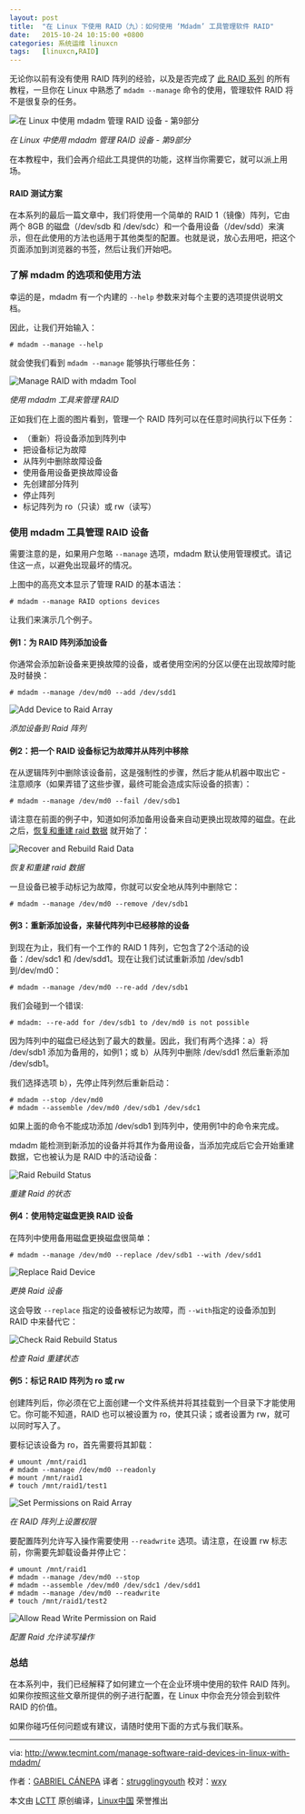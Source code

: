 ```yaml
---
layout: post
title:	"在 Linux 下使用 RAID（九）：如何使用 ‘Mdadm’ 工具管理软件 RAID"
date:	2015-10-24 10:15:00 +0800 
categories:	系统运维 linuxcn 
tags:	[linuxcn,RAID]
---
```



无论你以前有没有使用 RAID 阵列的经验，以及是否完成了 [此 RAID 系列](/article-6085-1.html) 的所有教程，一旦你在 Linux 中熟悉了 `mdadm --manage` 命令的使用，管理软件 RAID 将不是很复杂的任务。


![在 Linux 中使用 mdadm 管理 RAID 设备 - 第9部分](/Asserts/Images/album/201510/25/201458vaugnvlr7gj5fa5v.png)


*在 Linux 中使用 mdadm 管理 RAID 设备 - 第9部分*


在本教程中，我们会再介绍此工具提供的功能，这样当你需要它，就可以派上用场。


#### RAID 测试方案


在本系列的最后一篇文章中，我们将使用一个简单的 RAID 1（镜像）阵列，它由两个 8GB 的磁盘（/dev/sdb 和 /dev/sdc）和一个备用设备（/dev/sdd）来演示，但在此使用的方法也适用于其他类型的配置。也就是说，放心去用吧，把这个页面添加到浏览器的书签，然后让我们开始吧。


### 了解 mdadm 的选项和使用方法


幸运的是，mdadm 有一个内建的 `--help` 参数来对每个主要的选项提供说明文档。


因此，让我们开始输入：



```
# mdadm --manage --help

```

就会使我们看到 `mdadm --manage` 能够执行哪些任务：


![Manage RAID with mdadm Tool](/Asserts/Images/album/201510/23/231705xffac8m8a1wdwa9z.png)


*使用 mdadm 工具来管理 RAID*


正如我们在上面的图片看到，管理一个 RAID 阵列可以在任意时间执行以下任务：


* （重新）将设备添加到阵列中
* 把设备标记为故障
* 从阵列中删除故障设备
* 使用备用设备更换故障设备
* 先创建部分阵列
* 停止阵列
* 标记阵列为 ro（只读）或 rw（读写）


### 使用 mdadm 工具管理 RAID 设备


需要注意的是，如果用户忽略 `--manage` 选项，mdadm 默认使用管理模式。请记住这一点，以避免出现最坏的情况。


上图中的高亮文本显示了管理 RAID 的基本语法：



```
# mdadm --manage RAID options devices

```

让我们来演示几个例子。


#### ​例1：为 RAID 阵列添加设备


你通常会添加新设备来更换故障的设备，或者使用空闲的分区以便在出现故障时能及时替换：



```
# mdadm --manage /dev/md0 --add /dev/sdd1

```

![Add Device to Raid Array](/Asserts/Images/album/201510/23/231707tq4hp5elzgz5msoh.png)


*添加设备到 Raid 阵列*


#### ​例2：把一个 RAID 设备标记为故障并从阵列中移除


在从逻辑阵列中删除该设备前，这是强制性的步骤，然后才能从机器中取出它 - 注意顺序（如果弄错了这些步骤，最终可能会造成实际设备的损害）：



```
# mdadm --manage /dev/md0 --fail /dev/sdb1

```

请注意在前面的例子中，知道如何添加备用设备来自动更换出现故障的磁盘。在此之后，[恢复和重建 raid 数据](/article-6448-1.html) 就开始了：


![Recover and Rebuild Raid Data](/Asserts/Images/album/201510/23/231708kzclq63u006rtg6q.png)


*恢复和重建 raid 数据*


一旦设备已被手动标记为故障，你就可以安全地从阵列中删除它：



```
# mdadm --manage /dev/md0 --remove /dev/sdb1

```

#### 例3：重新添加设备，来替代阵列中已经移除的设备


到现在为止，我们有一个工作的 RAID 1 阵列，它包含了2个活动的设备：/dev/sdc1 和 /dev/sdd1。现在让我们试试重新添加 /dev/sdb1 到/dev/md0：



```
# mdadm --manage /dev/md0 --re-add /dev/sdb1

```

我们会碰到一个错误:



```
# mdadm: --re-add for /dev/sdb1 to /dev/md0 is not possible

```

因为阵列中的磁盘已经达到了最大的数量。因此，我们有两个选择：a）将 /dev/sdb1 添加为备用的，如例1；或 b）从阵列中删除 /dev/sdd1 然后重新添加 /dev/sdb1。


我们选择选项 b），先停止阵列然后重新启动：



```
# mdadm --stop /dev/md0
# mdadm --assemble /dev/md0 /dev/sdb1 /dev/sdc1

```

如果上面的命令不能成功添加 /dev/sdb1 到阵列中，使用例1中的命令来完成。


mdadm 能检测到新添加的设备并将其作为备用设备，当添加完成后它会开始重建数据，它也被认为是 RAID 中的活动设备：


![Raid Rebuild Status](/Asserts/Images/album/201510/23/231708v2azltciiahr2ejj.png)


*重建 Raid 的状态*


#### 例4：使用特定磁盘更换 RAID 设备


在阵列中使用备用磁盘更换磁盘很简单：



```
# mdadm --manage /dev/md0 --replace /dev/sdb1 --with /dev/sdd1

```

![Replace Raid Device](/Asserts/Images/album/201510/23/231708bw2b6k9wvzr9bkrj.png)


*更换 Raid 设备*


这会导致 `--replace` 指定的设备被标记为故障，而 `--with`指定的设备添加到 RAID 中来替代它：


![Check Raid Rebuild Status](/Asserts/Images/album/201510/23/231709h3bh88f8c8dfhnnm.png)


*检查 Raid 重建状态*


#### ​例5：标记 RAID 阵列为 ro 或 rw


创建阵列后，你必须在它上面创建一个文件系统并将其挂载到一个目录下才能使用它。你可能不知道，RAID 也可以被设置为 ro，使其只读；或者设置为 rw，就可以同时写入了。


要标记该设备为 ro，首先需要将其卸载：



```
# umount /mnt/raid1
# mdadm --manage /dev/md0 --readonly
# mount /mnt/raid1
# touch /mnt/raid1/test1

```

![Set Permissions on Raid Array](/Asserts/Images/album/201510/23/231709p7r4r2ehkjhkuk2k.png)


*在 RAID 阵列上设置权限*


要配置阵列允许写入操作需要使用 `--readwrite` 选项。请注意，在设置 rw 标志前，你需要先卸载设备并停止它：



```
# umount /mnt/raid1
# mdadm --manage /dev/md0 --stop
# mdadm --assemble /dev/md0 /dev/sdc1 /dev/sdd1
# mdadm --manage /dev/md0 --readwrite
# touch /mnt/raid1/test2

```

![Allow Read Write Permission on Raid](/Asserts/Images/album/201510/23/231710m88xdcxcf6o8r6ck.png)


*配置 Raid 允许读写操作*


### 总结


在本系列中，我们已经解释了如何建立一个在企业环境中使用的软件 RAID 阵列。如果你按照这些文章所提供的例子进行配置，在 Linux 中你会充分领会到软件 RAID 的价值。


如果你碰巧任何问题或有建议，请随时使用下面的方式与我们联系。




---


via: <http://www.tecmint.com/manage-software-raid-devices-in-linux-with-mdadm/>


作者：[GABRIEL CÁNEPA](http://www.tecmint.com/author/gacanepa/) 译者：[strugglingyouth](https://github.com/strugglingyouth) 校对：[wxy](https://github.com/wxy)


本文由 [LCTT](https://github.com/LCTT/TranslateProject) 原创编译，[Linux中国](https://linux.cn/) 荣誉推出
